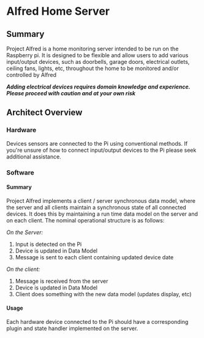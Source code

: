 # Alfred Home Server


## Summary
Project Alfred is a home monitoring server intended to be run on the Raspberry pi.
It is designed to be flexible and allow users to add various input/output devices, 
such as doorbells, garage doors, electrical outlets, ceiling fans, lights, etc, 
throughout the home to be monitored and/or controlled by Alfred

**_Adding electrical devices requires domain knowledge and experience. Please proceed
with caution and at your own risk_**

## Architect Overview

### Hardware
Devices sensors are connected to the Pi using conventional methods. If you're unsure
of how to connect input/output devices to the Pi please seek additional assistance.

### Software

#### Summary

Project Alfred implements a client / server synchronous data model, where the server
and all clients maintain a synchronous state of all connected devices. It does this by
maintaining a run time data model on the server and on each client. The nominal 
operational structure is as follows:

*On the Server:*

1. Input is detected on the Pi
2. Device is updated in Data Model
3. Message is sent to each client containing updated device date


*On the client:*

1. Message is received from the server
2. Device is updated in Data Model
3. Client does something with the new data model (updates display, etc)

#### Usage

Each hardware device connected to the Pi should have a corresponding plugin and state handler
implemented on the server.

